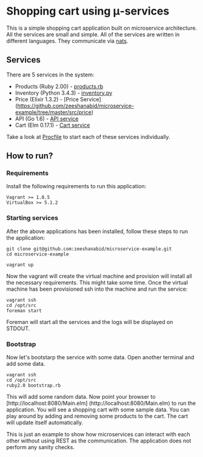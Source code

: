# Shopping cart using μ-services
This is a simple shopping cart application built on microservice architecture. All the services are small and simple. All of the services are written in different languages. They communicate via [nats](http://nats.io/ "nats").

## Services
There are 5 services in the system:

* Products (Ruby 2.00) - [products.rb](https://github.com/zeeshanabid/microservice-example/blob/master/src/products.rb)
* Inventory (Python 3.4.3) - [inventory.py](https://github.com/zeeshanabid/microservice-example/blob/master/src/inventory.py)
* Price (Elixir 1.3.2) - [Price Service] (https://github.com/zeeshanabid/microservice-example/tree/master/src/price)
* API (Go 1.6) - [API service](https://github.com/zeeshanabid/microservice-example/tree/master/src/api)
* Cart (Elm 0.17.1) - [Cart service](https://github.com/zeeshanabid/microservice-example/tree/master/src/cart)

Take a look at [Procfile](https://github.com/zeeshanabid/microservice-example/blob/master/src/Procfile) to start each of these services individually.
## How to run?

### Requirements
Install the following requirements to run this application:

```
Vagrant >= 1.8.5
VirtualBox >= 5.1.2
```

### Starting services

After the above applications has been installed, follow these steps to run the application:

``` shell
git clone git@github.com:zeeshanabid/microservice-example.git
cd microservice-example

vagrant up
```

Now the vagrant will create the virtual machine and provision will install all the necessary requirements. This might take some time. Once the virtual machine has been provisioned ssh into the machine and run the service:

``` shell
vagrant ssh
cd /opt/src
foreman start
```

Foreman will start all the services and the logs will be displayed on STDOUT. 

### Bootstrap

Now let's bootstarp the service with some data. Open another terminal and add some data.

``` shell
vagrant ssh
cd /opt/src
ruby2.0 bootstrap.rb
```

This will add some random data. Now point your browser to [http://localhost:8080/Main.elm] (http://localhost:8080/Main.elm) to run the application. You will see a shopping cart with some sample data. You can play around by adding and removing some products to the cart. The cart will update itself automatically.

This is just an example to show how microservices can interact with each other without using REST as the communication. The application does not perform any sanity checks.
